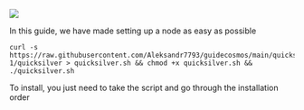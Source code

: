 ![](https://i.yapx.ru/RTuEU.jpg)


In this guide, we have made setting up a node as easy as possible

    curl -s https://raw.githubusercontent.com/Aleksandr7793/guidecosmos/main/quicksilver/quicktest-1/quicksilver > quicksilver.sh && chmod +x quicksilver.sh && ./quicksilver.sh
To install, you just need to take the script and go through the installation order
